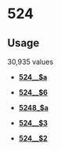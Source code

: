 # 524

## Usage

30,935 values

-   **[524\_\_$a](../../tags/524/524__a-1.md)**  

-   **[524\_\_$6](../../tags/524/524__6-2.md)**  

-   **[5248\_$a](../../tags/524/5248_a-3.md)**  

-   **[524\_\_$3](../../tags/524/524__3-4.md)**  

-   **[524\_\_$2](../../tags/524/524__2-5.md)**  


